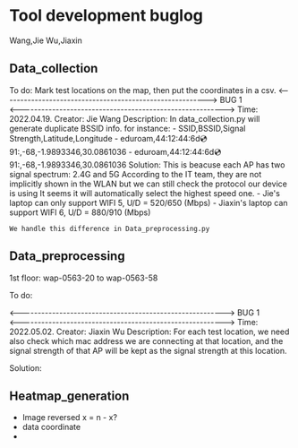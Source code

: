 # Tool development buglog
Wang,Jie
Wu,Jiaxin

## Data_collection
To do:
Mark test locations on the map, then put the coordinates in a csv.
<--------------------------------------------------------->
                          BUG 1                          
<--------------------------------------------------------->
Time:
    2022.04.19.
Creator:
    Jie Wang
Description:
    In data_collection.py will generate duplicate BSSID info.
    for instance:
    - SSID,BSSID,Signal Strength,Latitude,Longitude
    - eduroam,44:12:44:6d:cd:91:,-68,-1.9893346,30.0861036
    - eduroam,44:12:44:6d:cd:91:,-68,-1.9893346,30.0861036
Solution:
    This is beacuse each AP has two signal spectrum: 2.4G and 5G
    According to the IT team, they are not implicitly shown in the WLAN
    but we can still check the protocol our device is using
    It seems it will automatically select the highest speed one.
    - Jie's laptop can only support WIFI 5, U/D = 520/650 (Mbps)
    - Jiaxin's laptop can support WIFI 6, U/D = 880/910 (Mbps)

    We handle this difference in Data_preprocessing.py

## Data_preprocessing

1st floor: wap-0563-20 to wap-0563-58

To do:
 
<--------------------------------------------------------->
                          BUG 1                          
<--------------------------------------------------------->
Time:
    2022.05.02.
Creator:
    Jiaxin Wu
Description:
For each test location, we need also check which mac address 
we are connecting at that location, and the signal strength of 
that AP will be kept as the signal strength at this location.
    
Solution:
    

## Heatmap_generation


- Image reversed 
    x = n - x?
- data coordinate 
- 
## 